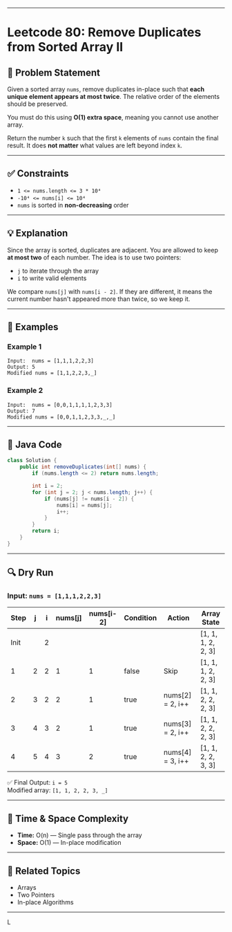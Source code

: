 
---

# Leetcode 80: Remove Duplicates from Sorted Array II

## 🧩 Problem Statement

Given a sorted array `nums`, remove duplicates in-place such that **each unique element appears at most twice**. The relative order of the elements should be preserved.

You must do this using **O(1) extra space**, meaning you cannot use another array.

Return the number `k` such that the first `k` elements of `nums` contain the final result. It does **not matter** what values are left beyond index `k`.

---

## ✅ Constraints

- `1 <= nums.length <= 3 * 10⁴`
- `-10⁴ <= nums[i] <= 10⁴`
- `nums` is sorted in **non-decreasing** order

---

## 💡 Explanation

Since the array is sorted, duplicates are adjacent. You are allowed to keep **at most two** of each number. The idea is to use two pointers:

- `j` to iterate through the array
- `i` to write valid elements

We compare `nums[j]` with `nums[i - 2]`. If they are different, it means the current number hasn't appeared more than twice, so we keep it.

---

## 🧪 Examples

### Example 1
```text
Input:  nums = [1,1,1,2,2,3]
Output: 5
Modified nums = [1,1,2,2,3,_]
```

### Example 2
```text
Input:  nums = [0,0,1,1,1,1,2,3,3]
Output: 7
Modified nums = [0,0,1,1,2,3,3,_,_]
```

---

## 🧠 Java Code

```java
class Solution {
    public int removeDuplicates(int[] nums) {
        if (nums.length <= 2) return nums.length;

        int i = 2;
        for (int j = 2; j < nums.length; j++) {
            if (nums[j] != nums[i - 2]) {
                nums[i] = nums[j];
                i++;
            }
        }
        return i;
    }
}
```

---

## 🔍 Dry Run

### Input: `nums = [1,1,1,2,2,3]`

| Step | j | i | nums[j] | nums[i-2] | Condition | Action              | Array State               |
|------|---|---|---------|-----------|-----------|---------------------|---------------------------|
| Init |   | 2 |         |           |           |                     | [1, 1, 1, 2, 2, 3]        |
| 1    | 2 | 2 | 1       | 1         | false     | Skip                | [1, 1, 1, 2, 2, 3]        |
| 2    | 3 | 2 | 2       | 1         | true      | nums[2] = 2, i++    | [1, 1, 2, 2, 2, 3]        |
| 3    | 4 | 3 | 2       | 1         | true      | nums[3] = 2, i++    | [1, 1, 2, 2, 2, 3]        |
| 4    | 5 | 4 | 3       | 2         | true      | nums[4] = 3, i++    | [1, 1, 2, 2, 3, 3]        |

✅ Final Output: `i = 5`  
Modified array: `[1, 1, 2, 2, 3, _]`

---

## 🧠 Time & Space Complexity

- **Time:** O(n) — Single pass through the array
- **Space:** O(1) — In-place modification

---

## 📎 Related Topics

- Arrays
- Two Pointers
- In-place Algorithms

---

L
